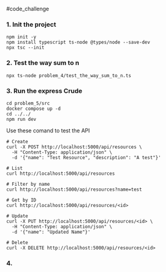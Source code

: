 #code_challenge

### 1. Init the project

```commandline
npm init -y
npm install typescript ts-node @types/node --save-dev
npx tsc --init  
```

### 2. Test the way sum to n

```commandline
npx ts-node problem_4/test_the_way_sum_to_n.ts

```

### 3. Run the express Crude 
```commandline
cd problem_5/src 
docker compose up -d 
cd ../../
npm run dev
```

Use these comand to test the API 
```commandline
# Create
curl -X POST http://localhost:5000/api/resources \
  -H "Content-Type: application/json" \
  -d '{"name": "Test Resource", "description": "A test"}'

# List
curl http://localhost:5000/api/resources

# Filter by name
curl http://localhost:5000/api/resources?name=test

# Get by ID
curl http://localhost:5000/api/resources/<id>

# Update
curl -X PUT http://localhost:5000/api/resources/<id> \
  -H "Content-Type: application/json" \
  -d '{"name": "Updated Name"}'

# Delete
curl -X DELETE http://localhost:5000/api/resources/<id>

```

### 4. 